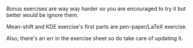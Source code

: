 Bonus exercises are way way harder so you are encouraged to try it but better would be ignore them. 

Mean-shift and KDE exercise's first parts are pen-paper/LaTeX exercise.

Also, there's an err in the exercise sheet so do take care of updating it. 